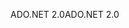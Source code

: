 <span data-ttu-id="35ebd-101">ADO.NET 2.0</span><span class="sxs-lookup"><span data-stu-id="35ebd-101">ADO.NET 2.0</span></span>